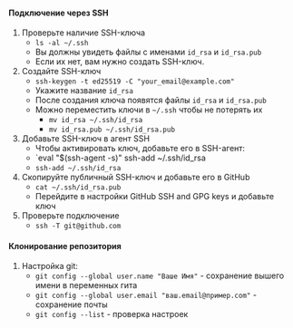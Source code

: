 
#### Подключение через SSH
1. Проверьте наличие SSH-ключа 
	- `ls -al ~/.ssh`
	- Вы должны увидеть файлы с именами `id_rsa` и `id_rsa.pub`
	- Если их нет, вам нужно создать SSH-ключ.
2. Создайте SSH-ключ
	- `ssh-keygen -t ed25519 -C "your_email@example.com"`
	- Укажите название `id_rsa`
	- После создания ключа появятся файлы `id_rsa` и `id_rsa.pub`
	- Можно переместить ключи в `~/.ssh` чтобы не потерять их
		- `mv id_rsa ~/.ssh/id_rsa`
		- `mv id_rsa.pub ~/.ssh/id_rsa.pub`
3. Добавьте SSH-ключ в агент SSH
	- Чтобы активировать ключ, добавьте его в SSH-агент:
	- `eval "$(ssh-agent -s)" ssh-add ~/.ssh/id_rsa
	- `ssh-add ~/.ssh/id_rsa`
4. Скопируйте публичный SSH-ключ и добавьте его в GitHub
	- `cat ~/.ssh/id_rsa.pub`
	- Перейдите в настройки GitHub SSH and GPG keys и добавьте ключ
5. Проверьте подключение
	- `ssh -T git@github.com`

#### Клонирование репозитория
1. Настройка git:
	- `git config --global user.name "Ваше Имя"` - сохранение вышего имени в переменных гита
	- `git config --global user.email "ваш.email@пример.com"` - сохранение почты
	- `git config --list` - проверка настроек